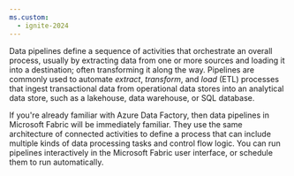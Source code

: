 ```yaml
---
ms.custom:
  - ignite-2024
---
```

Data pipelines define a sequence of activities that orchestrate an overall process, usually by extracting data from one or more sources and loading it into a destination; often transforming it along the way. Pipelines are commonly used to automate *extract*, *transform*, and *load* (ETL) processes that ingest transactional data from operational data stores into an analytical data store, such as a lakehouse, data warehouse, or SQL database.

If you're already familiar with Azure Data Factory, then data pipelines in Microsoft Fabric will be immediately familiar. They use the same architecture of connected activities to define a process that can include multiple kinds of data processing tasks and control flow logic. You can run pipelines interactively in the Microsoft Fabric user interface, or schedule them to run automatically.

